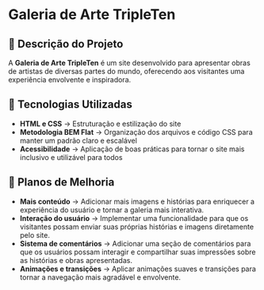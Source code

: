# Galeria de Arte TripleTen

## 📌 Descrição do Projeto

A **Galeria de Arte TripleTen** é um site desenvolvido para apresentar obras de artistas de diversas partes do mundo, oferecendo aos visitantes uma experiência envolvente e inspiradora.

## 🚀 Tecnologias Utilizadas

- **HTML e CSS** → Estruturação e estilização do site
- **Metodologia BEM Flat** → Organização dos arquivos e código CSS para manter um padrão claro e escalável
- **Acessibilidade** → Aplicação de boas práticas para tornar o site mais inclusivo e utilizável para todos

## 🔧 Planos de Melhoria

- **Mais conteúdo** → Adicionar mais imagens e histórias para enriquecer a experiência do usuário e tornar a galeria mais interativa.
- **Interação do usuário** → Implementar uma funcionalidade para que os visitantes possam enviar suas próprias histórias e imagens diretamente pelo site.
- **Sistema de comentários** → Adicionar uma seção de comentários para que os usuários possam interagir e compartilhar suas impressões sobre as histórias e obras apresentadas.
- **Animações e transições** → Aplicar animações suaves e transições para tornar a navegação mais agradável e envolvente.
